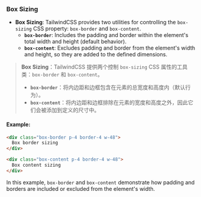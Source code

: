 ### Box Sizing

- **Box Sizing**: TailwindCSS provides two utilities for controlling the `box-sizing` CSS property: `box-border` and `box-content`.  
  - **`box-border`**: Includes the padding and border within the element's total width and height (default behavior).  
  - **`box-content`**: Excludes padding and border from the element's width and height, so they are added to the defined dimensions.

> **Box Sizing**：TailwindCSS 提供两个控制 `box-sizing` CSS 属性的工具类：`box-border` 和 `box-content`。  
> - **`box-border`**：将内边距和边框包含在元素的总宽度和高度内（默认行为）。  
> - **`box-content`**：将内边距和边框排除在元素的宽度和高度之外，因此它们会被添加到定义的尺寸中。

#### Example:

```html
<div class="box-border p-4 border-4 w-48">
  Box border sizing
</div>

<div class="box-content p-4 border-4 w-48">
  Box content sizing
</div>
```

In this example, `box-border` and `box-content` demonstrate how padding and borders are included or excluded from the element's width.
